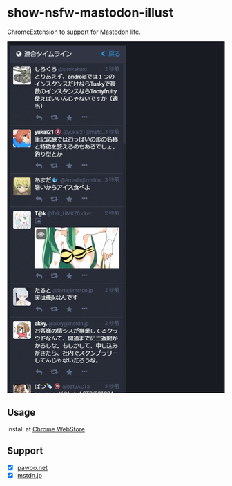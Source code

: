 show-nsfw-mastodon-illust
=====

ChromeExtension to support for Mastodon life.

![](https://github.com/eiurur/show-nsfw-mastodon-illust/raw/master/media/demo.gif)

## Usage

install at <a href="https://chrome.google.com/webstore/detail/lakdmgldjmlhijgmcogbnphjnlgiohin">Chrome WebStore</a>

## Support

- [x] <a href="https://pawoo.net/">pawoo.net</a>
- [x] <a href="https://mstdn.jp/">mstdn.jp</a>